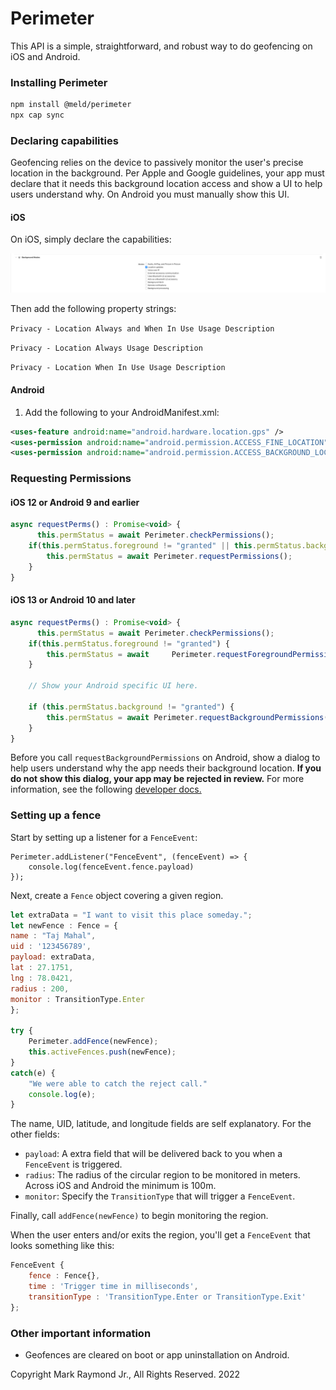 # Perimeter

This API is a simple, straightforward, and robust way to do geofencing on iOS and Android. 

### Installing Perimeter

```bash
npm install @meld/perimeter
npx cap sync
```

### Declaring capabilities

Geofencing relies on the device to passively monitor the user's precise location in the background. Per Apple and Google guidelines, your app must declare that it needs this background location access and show a UI to help users understand why. On Android you must manually show this UI. 

#### iOS

On iOS, simply declare the capabilities:

![iOS Background Location](ios_bg_location.png)

Then add the following property strings:

`Privacy - Location Always and When In Use Usage Description`

`Privacy - Location Always Usage Description`

`Privacy - Location When In Use Usage Description`

#### Android

1. Add the following to your AndroidManifest.xml:

```xml
<uses-feature android:name="android.hardware.location.gps" />
<uses-permission android:name="android.permission.ACCESS_FINE_LOCATION" />
<uses-permission android:name="android.permission.ACCESS_BACKGROUND_LOCATION" />
```

### Requesting Permissions

#### iOS 12 or Android 9 and earlier

```javascript
async requestPerms() : Promise<void> {
      this.permStatus = await Perimeter.checkPermissions();
    if(this.permStatus.foreground != "granted" || this.permStatus.background != "granted") {
        this.permStatus = await Perimeter.requestPermissions();
    }
}
```

#### iOS 13 or Android 10 and later
```javascript
async requestPerms() : Promise<void> {
      this.permStatus = await Perimeter.checkPermissions();
    if(this.permStatus.foreground != "granted") {
        this.permStatus = await 	Perimeter.requestForegroundPermissions();
    }

	// Show your Android specific UI here.

    if (this.permStatus.background != "granted") {
        this.permStatus = await Perimeter.requestBackgroundPermissions();
    }
}
```

Before you call `requestBackgroundPermissions` on Android, show a dialog to help users understand why the app needs their background location. **If you do not show this dialog, your app may be rejected in review.** For more information, see the following [developer docs.](https://developer.android.com/training/location/permissions#background-dialog-target-android-11)

### Setting up a fence

Start by setting up a listener for a `FenceEvent`:

```
Perimeter.addListener("FenceEvent", (fenceEvent) => { 
    console.log(fenceEvent.fence.payload) 
});
```

Next, create a `Fence` object covering a given region.

```javascript
let extraData = "I want to visit this place someday.";
let newFence : Fence = {
name : "Taj Mahal",
uid : '123456789',
payload: extraData,
lat : 27.1751,
lng : 78.0421,
radius : 200, 
monitor : TransitionType.Enter
};

try {
    Perimeter.addFence(newFence);
    this.activeFences.push(newFence);
}
catch(e) {
    "We were able to catch the reject call."
    console.log(e);
}
```

The name, UID, latitude, and longitude fields are self explanatory. For the other fields:

* `payload`: A extra field that will be delivered back to you when a `FenceEvent` is  triggered.
* `radius`: The radius of the circular region to be monitored in meters. Across iOS and Android the minimum is 100m.
* `monitor`: Specify the `TransitionType` that will trigger a `FenceEvent`.

Finally, call `addFence(newFence)` to begin monitoring the region.

When the user enters and/or exits the region, you'll get a `FenceEvent` that looks something like this:
```javascript
FenceEvent {
    fence : Fence{},
    time : 'Trigger time in milliseconds',
    transitionType : 'TransitionType.Enter or TransitionType.Exit'
};
```

### Other important information
* Geofences are cleared on boot or app uninstallation on Android.

Copyright Mark Raymond Jr., All Rights Reserved. 2022
